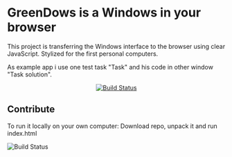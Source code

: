# GreenDows is a Windows in your browser
This project is transferring the Windows interface to the browser using clear JavaScript.
Stylized for the first personal computers.

As example app i use one test task "Task" and his code in other window "Task solution".

<p align="center">
  <a href="https://imgur.com/KZbkshR">
    <img src="https://imgur.com/KZbkshR.png" alt="Build Status">
  </a>
</p>

## Contribute

To run it locally on your own computer:
Download repo, unpack it and run index.html

<img src="https://imgur.com/HY2ulTG.png" alt="Build Status">
